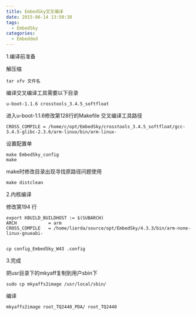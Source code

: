 ```yaml
---
title: EmbedSky交叉编译
date: 2015-06-14 13:50:38
tags:
  - EmbedSky
categories:
  - Embedded
---
```

1.编译前准备

解压缩	

	tar xfv 文件名

编译交叉编译工具需要以下目录
	
	u-boot-1.1.6 crosstools_3.4.5_softfloat

进入u-boot-1.1.6修改第128行的Makefile 交叉编译工具路径

	CROSS_COMPILE = /home/c/opt/EmbedSky/crosstools_3.4.5_softfloat/gcc-3.4.5-glibc-2.3.6/arm-linux/bin/arm-linux-

设置配置单

	make EmbedSky_config
	make

make时修改目录出现寻找原路径问题使用
	
	make distclean 

2.内核编译

修改第194 行

	export KBUILD_BUILDHOST := $(SUBARCH)
	ARCH            = arm
	CROSS_COMPILE   = /home/lierda/source/opt/EmbedSky/4.3.3/bin/arm-none-linux-gnueabi-

	
	cp config_EmbedSky_W43 .config

3.完成

把usr目录下的mkyaff复制到用户sbin下
	
	sudo cp mkyaffs2image /usr/local/sbin/

编译

	mkyaffs2image root_TQ2440_PDA/ root_TQ2440